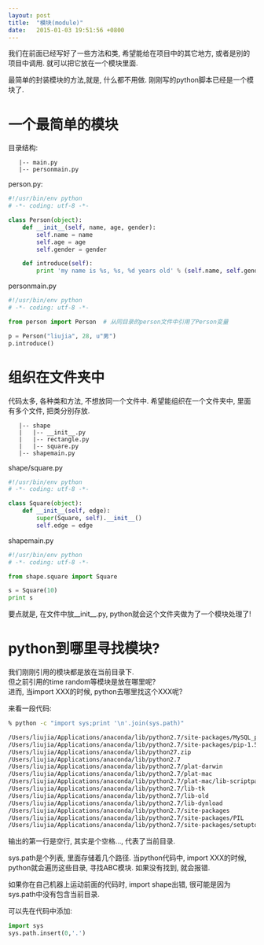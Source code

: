```yaml
---
layout: post
title:  "模块(module)"
date:   2015-01-03 19:51:56 +0800
---
```


我们在前面已经写好了一些方法和类, 希望能给在项目中的其它地方, 或者是别的项目中调用.
就可以把它放在一个模块里面.

最简单的封装模块的方法,就是, 什么都不用做. 刚刚写的python脚本已经是一个模块了.

# 一个最简单的模块
目录结构:

```
   |-- main.py
   |-- personmain.py
```

person.py:

```py
#!/usr/bin/env python
# -*- coding: utf-8 -*-

class Person(object):
    def __init__(self, name, age, gender):
        self.name = name
        self.age = age
        self.gender = gender

    def introduce(self):
        print 'my name is %s, %s, %d years old' % (self.name, self.gender, self.age)
```

personmain.py

```py
#!/usr/bin/env python
# -*- coding: utf-8 -*-

from person import Person  # 从同目录的person文件中引用了Person变量

p = Person("liujia", 28, u"男")
p.introduce()
```

# 组织在文件夹中
代码太多, 各种类和方法, 不想放同一个文件中. 希望能组织在一个文件夹中, 里面有多个文件, 把类分别存放.

```
   |-- shape
   |   |-- __init__.py
   |   |-- rectangle.py
   |   |-- square.py
   |-- shapemain.py
```

shape/square.py

```py
#!/usr/bin/env python
# -*- coding: utf-8 -*-

class Square(object):
    def __init__(self, edge):
        super(Square, self).__init__()
        self.edge = edge
```

shapemain.py

```py
#!/usr/bin/env python
# -*- coding: utf-8 -*-

from shape.square import Square

s = Square(10)
print s
```

要点就是, 在文件中放__init__.py, python就会这个文件夹做为了一个模块处理了!


# python到哪里寻找模块?

我们刚刚引用的模块都是放在当前目录下.  
但之前引用的time random等模块是放在哪里呢?  
进而, 当import XXX的时候, python去哪里找这个XXX呢?

来看一段代码:

```sh
% python -c "import sys;print '\n'.join(sys.path)"

/Users/liujia/Applications/anaconda/lib/python2.7/site-packages/MySQL_python-1.2.4-py2.7-macosx-10.5-x86_64.egg
/Users/liujia/Applications/anaconda/lib/python2.7/site-packages/pip-1.5-py2.7.egg
/Users/liujia/Applications/anaconda/lib/python27.zip
/Users/liujia/Applications/anaconda/lib/python2.7
/Users/liujia/Applications/anaconda/lib/python2.7/plat-darwin
/Users/liujia/Applications/anaconda/lib/python2.7/plat-mac
/Users/liujia/Applications/anaconda/lib/python2.7/plat-mac/lib-scriptpackages
/Users/liujia/Applications/anaconda/lib/python2.7/lib-tk
/Users/liujia/Applications/anaconda/lib/python2.7/lib-old
/Users/liujia/Applications/anaconda/lib/python2.7/lib-dynload
/Users/liujia/Applications/anaconda/lib/python2.7/site-packages
/Users/liujia/Applications/anaconda/lib/python2.7/site-packages/PIL
/Users/liujia/Applications/anaconda/lib/python2.7/site-packages/setuptools-0.6c11-py2.7.egg-info
```

输出的第一行是空行, 其实是个空格..., 代表了当前目录.

sys.path是个列表, 里面存储着几个路径. 当python代码中, import XXX的时候, python就会遍历这些目录, 寻找ABC模块. 如果没有找到, 就会报错.

如果你在自己机器上运动前面的代码时, import shape出错, 很可能是因为sys.path中没有包含当前目录.

可以先在代码中添加:

```py
import sys
sys.path.insert(0,'.')
```
